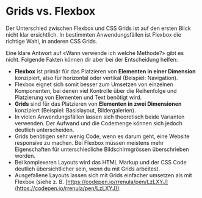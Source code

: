 # Grids vs. Flexbox

Der Unterschied zwischen Flexbox und CSS Grids ist auf den ersten Blick nicht klar ersichtlich. In bestimmten Anwendungsfällen ist Flexbox die richtige Wahl, in anderen CSS Grids.

Eine klare Antwort auf «Wann verwende ich welche Methode?» gibt es nicht. Folgende Fakten können dir aber bei der Entscheidung helfen:

* **Flexbox** ist primär für das Platzieren von **Elementen in einer Dimension** konzipiert, also für horizontal oder vertikal (Beispiel: Navigation).
* Flexbox eignet sich somit besser zum Umsetzen von einzelnen Komponenten, bei denen viel Kontrolle über die Reihenfolge und Platzierung von Elementen und Text benötigt wird.
* **Grids** sind für das Platzieren von **Elementen in zwei Dimensionen** konzipiert (Beispiel: Basislayout, Bildergalerien).
* In vielen Anwendungsfällen lassen sich theoretisch beide Varianten verwenden. Der Aufwand und die Codemenge können sich jedoch deutlich unterscheiden.
* Grids benötigen sehr wenig Code, wenn es darum geht, eine Website responsive zu machen. Bei Flexbox müssen meistens mehr Eigenschaften für unterschiedliche Bildschirmgrössen überschrieben werden.
* Bei komplexeren Layouts wird das HTML Markup und der CSS Code deutlich übersichtlicher sein, wenn du mit Grids arbeitest.
* Ausgefallene Layouts lassen sich mit Grids einfacher umsetzen als mit Flexbox (siehe z. B. [https://codepen.io/rrenula/pen/LzLXYJ](https://codepen.io/rrenula/pen/LzLXYJ)).
